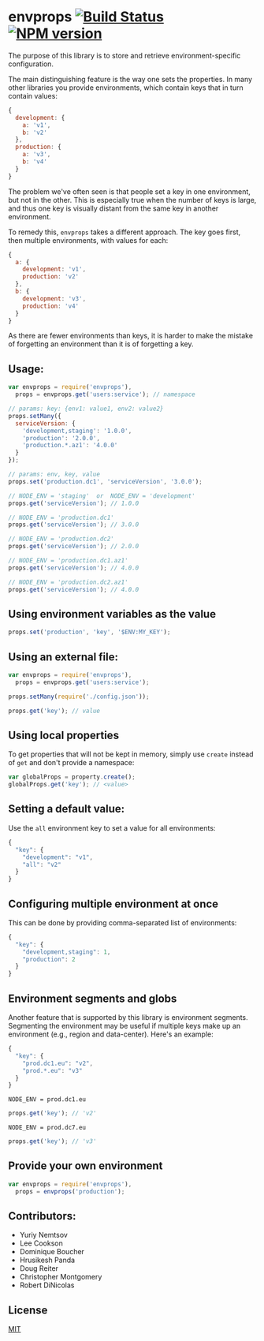 # envprops [![Build Status](https://secure.travis-ci.org/areusjs/envprops.png)](http://travis-ci.org/areusjs/envprops) [![NPM version](https://badge.fury.io/js/envprops.svg)](http://badge.fury.io/js/envprops)

The purpose of this library is to store and retrieve
environment-specific configuration.

The main distinguishing feature is the way one sets the
properties. In many other libraries you provide environments,
which contain keys that in turn contain values:

```javascript
{
  development: {
    a: 'v1',
    b: 'v2'
  },
  production: {
    a: 'v3',
    b: 'v4'
  }
}
```

The problem we've often seen is that people set a key in one environment, but not
in the other. This is especially true when the number of keys is large, and thus one
key is visually distant from the same key in another environment.

To remedy this, `envprops` takes a different approach. The key goes first,
then multiple environments, with values for each:

```javascript
{
  a: {
    development: 'v1',
    production: 'v2'
  },
  b: {
    development: 'v3',
    production: 'v4'
  }
}
```

As there are fewer environments than keys, it is harder to make the mistake of
forgetting an environment than it is of forgetting a key.


## Usage:

```javascript
var envprops = require('envprops'),
  props = envprops.get('users:service'); // namespace

// params: key: {env1: value1, env2: value2}
props.setMany({
  serviceVersion: {
    'development,staging': '1.0.0',
    'production': '2.0.0',
    'production.*.az1': '4.0.0'
  }
});

// params: env, key, value
props.set('production.dc1', 'serviceVersion', '3.0.0');

// NODE_ENV = 'staging'  or  NODE_ENV = 'development'
props.get('serviceVersion'); // 1.0.0

// NODE_ENV = 'production.dc1'
props.get('serviceVersion'); // 3.0.0

// NODE_ENV = 'production.dc2'
props.get('serviceVersion'); // 2.0.0

// NODE_ENV = 'production.dc1.az1'
props.get('serviceVersion'); // 4.0.0

// NODE_ENV = 'production.dc2.az1'
props.get('serviceVersion'); // 4.0.0
```

## Using environment variables as the value

```javascript
props.set('production', 'key', '$ENV:MY_KEY');
```

## Using an external file:

```javascript
var envprops = require('envprops'),
  props = envprops.get('users:service');

props.setMany(require('./config.json'));

props.get('key'); // value
```

## Using local properties

To get properties that will not be kept in memory,
simply use `create` instead of `get` and don't provide a namespace:

```javascript
var globalProps = property.create();
globalProps.get('key'); // <value>
```

## Setting a default value:

Use the `all` environment key to set a value
for all environments:

```javascript
{
  "key": {
    "development": "v1",
    "all": "v2"
  }
}
```

## Configuring multiple environment at once

This can be done by providing comma-separated
list of environments:

```javascript
{
  "key": {
    "development,staging": 1,
    "production": 2
  }
}
```

## Environment segments and globs

Another feature that is supported by this library is environment
segments. Segmenting the environment may be useful if multiple
keys make up an environment (e.g., region and data-center).
Here's an example:

```javascript
{
  "key": {
    "prod.dc1.eu": "v2",
    "prod.*.eu": "v3"
  }
}
```

`NODE_ENV = prod.dc1.eu`
```javascript
props.get('key'); // 'v2'
```

`NODE_ENV = prod.dc7.eu`
```javascript
props.get('key'); // 'v3'
```

## Provide your own environment
```javascript
var envprops = require('envprops'),
  props = envprops('production');
```


## Contributors:

- Yuriy Nemtsov
- Lee Cookson
- Dominique Boucher
- Hrusikesh Panda
- Doug Reiter
- Christopher Montgomery
- Robert DiNicolas

## License

[MIT](/LICENSE)
